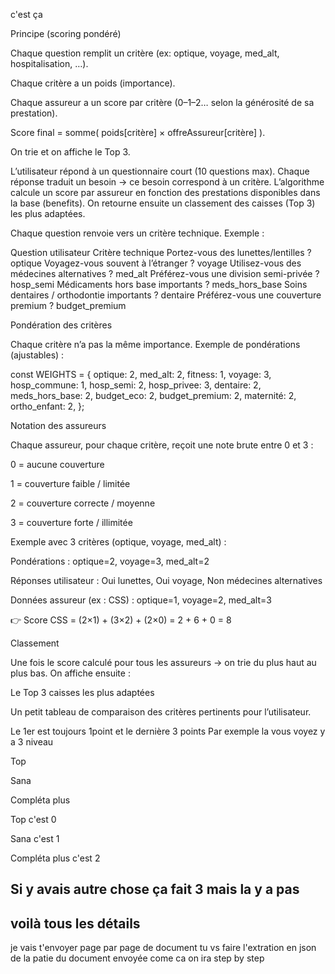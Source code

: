 c'est ça

Principe (scoring pondéré)

Chaque question remplit un critère (ex: optique, voyage, med_alt, hospitalisation, …).

Chaque critère a un poids (importance).

Chaque assureur a un score par critère (0–1–2… selon la générosité de sa prestation).

Score final = somme( poids[critère] × offreAssureur[critère] ).

On trie et on affiche le Top 3.

L’utilisateur répond à un questionnaire court (10 questions max).
Chaque réponse traduit un besoin → ce besoin correspond à un critère.
L’algorithme calcule un score par assureur en fonction des prestations disponibles dans la base (benefits).
On retourne ensuite un classement des caisses (Top 3) les plus adaptées.

Chaque question renvoie vers un critère technique.
Exemple :

Question utilisateur Critère technique
Portez-vous des lunettes/lentilles ? optique
Voyagez-vous souvent à l’étranger ? voyage
Utilisez-vous des médecines alternatives ? med_alt
Préférez-vous une division semi-privée ? hosp_semi
Médicaments hors base importants ? meds_hors_base
Soins dentaires / orthodontie importants ? dentaire
Préférez-vous une couverture premium ? budget_premium

Pondération des critères

Chaque critère n’a pas la même importance.
Exemple de pondérations (ajustables) :

const WEIGHTS = {
optique: 2,
med_alt: 2,
fitness: 1,
voyage: 3,
hosp_commune: 1,
hosp_semi: 2,
hosp_privee: 3,
dentaire: 2,
meds_hors_base: 2,
budget_eco: 2,
budget_premium: 2,
maternité: 2,
ortho_enfant: 2,
};

Notation des assureurs

Chaque assureur, pour chaque critère, reçoit une note brute entre 0 et 3 :

0 = aucune couverture

1 = couverture faible / limitée

2 = couverture correcte / moyenne

3 = couverture forte / illimitée

Exemple avec 3 critères (optique, voyage, med_alt) :

Pondérations : optique=2, voyage=3, med_alt=2

Réponses utilisateur : Oui lunettes, Oui voyage, Non médecines alternatives

Données assureur (ex : CSS) : optique=1, voyage=2, med_alt=3

👉 Score CSS = (2×1) + (3×2) + (2×0) = 2 + 6 + 0 = 8

Classement

Une fois le score calculé pour tous les assureurs → on trie du plus haut au plus bas.
On affiche ensuite :

Le Top 3 caisses les plus adaptées

Un petit tableau de comparaison des critères pertinents pour l’utilisateur.

Le 1er est toujours 1point et le dernière 3 points
Par exemple la vous voyez y a 3 niveau

Top

Sana

Compléta plus

Top c'est 0

Sana c'est 1

Compléta plus c'est 2

Si y avais autre chose ça fait 3 mais la y a pas
----
voilà tous les détails
----
je vais t'envoyer page par page de document
tu vs faire l'extration en json de la patie du document envoyée
come ca on ira step by step
